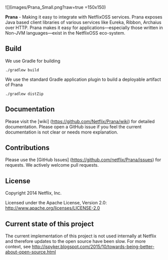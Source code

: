 <!--
# Prana
-->
![](images/Prana_Small.png?raw=true =150x150)


**Prana** - Making it easy to integrate with NetflixOSS services. Prana exposes Java based client libraries of various services like Eureka, Ribbon, Archaius over HTTP. Prana makes it easy for applications—especially those written in Non-JVM languages—exist in the NetflixOSS eco-system.


## Build

We use Gradle for building 

```
./gradlew build
```

We use the standard Gradle application plugin to build a deployable artifact of Prana

```
./gradlew distZip
```

## Documentation

Please visit the [wiki] (https://github.com/Netflix/Prana/wiki) for detailed documentation.
Please open a GitHub issue if you feel the current documentation is not clear or needs more explanation.

## Contributions

Please use the [GitHub Issues] (https://github.com/netflix/Prana/issues) for requests.
We actively welcome pull requests.

## License

Copyright 2014 Netflix, Inc.

Licensed under the Apache License, Version 2.0: http://www.apache.org/licenses/LICENSE-2.0

## Current state of this project

The current implementation of this project is not used internally at Netflix and therefore updates to the open source have been slow.  For more context, see http://ispyker.blogspot.com/2015/10/towards-being-better-about-open-source.html
